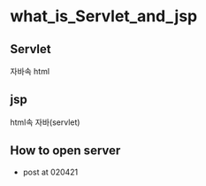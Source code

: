 # what_is_Servlet_and_jsp
## Servlet
자바속 html
## jsp
html속 자바(servlet)
## How to open server
- post at 020421
